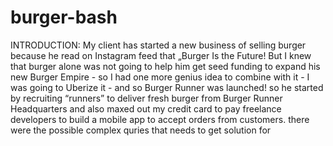 # burger-bash
INTRODUCTION: My client has started a new business of selling burger because he read on Instagram feed that „Burger Is the Future! But I knew that burger alone was not going to help him get seed funding to expand his new Burger Empire - so I had one more genius idea to combine with it - I was going to Uberize it - and so Burger Runner was launched! so he started by recruiting “runners” to deliver fresh burger from Burger Runner Headquarters and also maxed out my credit card to pay freelance developers to build a mobile app to accept orders from customers.
there were the possible complex quries that needs to get solution for 
